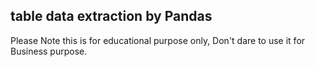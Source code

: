 ## table data extraction by Pandas

Please Note this is for educational purpose only, Don't dare to use it for Business purpose.